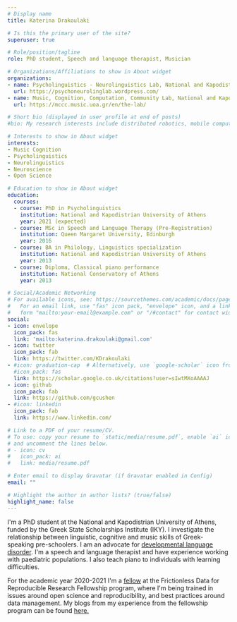 ```yaml
---
# Display name
title: Katerina Drakoulaki

# Is this the primary user of the site?
superuser: true

# Role/position/tagline
role: PhD student, Speech and language therapist, Musician

# Organizations/Affiliations to show in About widget
organizations:
- name: Psycholinguistics - Neurolinguistics Lab, National and Kapodistrian University of Athens 
  url: https://psychoneurolinglab.wordpress.com/
- name: Music, Cognition, Computation, Community Lab, National and Kapodistrian University of Athens
  url: https://mccc.music.uoa.gr/en/the-lab/

# Short bio (displayed in user profile at end of posts)
#bio: My research interests include distributed robotics, mobile computing and programmable matter.

# Interests to show in About widget
interests:
- Music Cognition
- Psycholinguistics
- Neurolinguistics
- Neuroscience
- Open Science 

# Education to show in About widget
education:
  courses:
  - course: PhD in Psycholinguistics
    institution: National and Kapodistrian University of Athens
    year: 2021 (expected)
  - course: MSc in Speech and Language Therapy (Pre-Registration)
    institution: Queen Margaret University, Edinburgh
    year: 2016
  - course: BA in Philology, Linguistics specialization
    institution: National and Kapodistrian University of Athens
    year: 2013
  - course: Diploma, Classical piano performance
    institution: National Conservatory of Athens
    year: 2013

# Social/Academic Networking
# For available icons, see: https://sourcethemes.com/academic/docs/page-builder/#icons
#   For an email link, use "fas" icon pack, "envelope" icon, and a link in the
#   form "mailto:your-email@example.com" or "/#contact" for contact widget.
social:
- icon: envelope
  icon_pack: fas
  link: 'mailto:katerina.drakoulaki@gmail.com'
- icon: twitter
  icon_pack: fab
  link: https://twitter.com/KDrakoulaki
- #icon: graduation-cap  # Alternatively, use `google-scholar` icon from `ai` icon pack
  #icon_pack: fas
  link: https://scholar.google.co.uk/citations?user=sIwtMXoAAAAJ
- icon: github
  icon_pack: fab
  link: https://github.com/gcushen
- #icon: linkedin
  icon_pack: fab
  link: https://www.linkedin.com/

# Link to a PDF of your resume/CV.
# To use: copy your resume to `static/media/resume.pdf`, enable `ai` icons in `params.toml`, 
# and uncomment the lines below.
# - icon: cv
#   icon_pack: ai
#   link: media/resume.pdf

# Enter email to display Gravatar (if Gravatar enabled in Config)
email: ""

# Highlight the author in author lists? (true/false)
highlight_name: false
---
```


I'm a PhD student at the National and Kapodistrian University of Athens, funded by the Greek State Scholarships Institute (IKY). I investigate the relationship between linguistic, cognitive and music skills of Greek-speaking pre-schoolers. I am an advocate for [developmental language disorder](dld.org).  I'm a speech and language therapist and have experience working with paediatric populations. I also teach piano to individuals with learning difficulties. 

For the academic year 2020-2021 I'm a [fellow](https://fellows.frictionlessdata.io/) at the Frictionless Data for Reproducible Research Fellowship program, where I'm being trained in issues around open science and reproducibility, and best practices around data management. My blogs from my experience from the fellowship program can be found [here.](https://fellows.frictionlessdata.io/blog/)

<!-- {{< icon name="download" pack="fas" >}} Download my {{< staticref "media/demo_resume.pdf" "newtab" >}}resumé{{< /staticref >}}. -->
